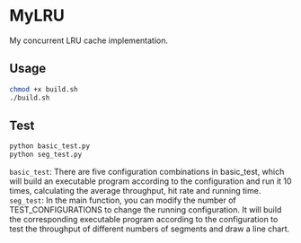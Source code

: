 # MyLRU
My concurrent LRU cache implementation.

## Usage
```bash
chmod +x build.sh
./build.sh
```
## Test
```bash
python basic_test.py
python seg_test.py
```
`basic_test`: There are five configuration combinations in basic_test, which will build an executable program according to the configuration and run it 10 times, calculating the average throughput, hit rate and running time.
`seg_test`: In the main function, you can modify the number of TEST_CONFIGURATIONS to change the running configuration. It will build the corresponding executable program according to the configuration to test the throughput of different numbers of segments and draw a line chart.
